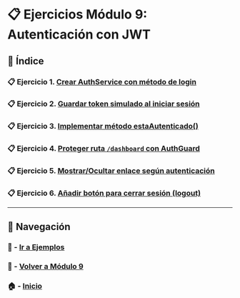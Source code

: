 # 📋 Ejercicios Módulo 9: Autenticación con JWT

## 📌 Índice

### 📋 Ejercicio 1. [Crear AuthService con método de login](./Enunciados/Ejercicio_1.md)
### 📋 Ejercicio 2. [Guardar token simulado al iniciar sesión](./Enunciados/Ejercicio_2.md)
### 📋 Ejercicio 3. [Implementar método estaAutenticado()](./Enunciados/Ejercicio_3.md)
### 📋 Ejercicio 4. [Proteger ruta `/dashboard` con AuthGuard](./Enunciados/Ejercicio_4.md)
### 📋 Ejercicio 5. [Mostrar/Ocultar enlace según autenticación](./Enunciados/Ejercicio_5.md)
### 📋 Ejercicio 6. [Añadir botón para cerrar sesión (logout)](./Enunciados/Ejercicio_6.md)

---

## 🔁 Navegación

### 🧪 - [Ir a Ejemplos](../Ejemplos/README.md)  
### 📘 - [Volver a Módulo 9](../Modulo_9.md)  
### 🏠 - [Inicio](../../README.md)


